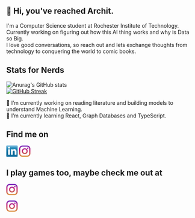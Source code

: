 ## :wave: Hi, you've reached Archit.
I'm a Computer Science student at Rochester Institute of Technology. <br>Currently working on figuring out how this AI thing works and why is Data so Big.<br>
I love good conversations, so reach out and lets exchange thoughts from technology to conquering the world to comic books.

<!--
**JoshiArchit/JoshiArchit** is a ✨ _special_ ✨ repository because its `README.md` (this file) appears on your GitHub profile.

Here are some ideas to get you started:

- 🔭 I’m currently working on ...
- 🌱 I’m currently learning ...
- 👯 I’m looking to collaborate on ...
- 🤔 I’m looking for help with ...
- 💬 Ask me about ...
- 📫 How to reach me: ...
- 😄 Pronouns: ...
- ⚡ Fun fact: ...
-->

## Stats for Nerds
![Anurag's GitHub stats](https://github-readme-stats.vercel.app/api?username=JoshiArchit&theme=dark&hide=contribs,prs)<br>
[![GitHub Streak](https://github-readme-streak-stats.herokuapp.com?user=JoshiArchit&theme=neon-dark&mode=weekly)](https://git.io/streak-stats)

🔭 I’m currently working on reading literature and building models to understand Machine Learning.
<br>🌱 I’m currently learning React, Graph Databases and TypeScript.

## Find me on
<p align="left">
<a href="http://linkedin.com/in/archit2904" target="blank"><img align="center" src="https://github.com/JoshiArchit/JoshiArchit/blob/main/images/transparent-Linkedin-logo-icon.png" alt="" height="30" /></a>
<a href="http://instagram.com/artiekins2904" target="blank"><img align="center" src="https://github.com/JoshiArchit/JoshiArchit/blob/main/images/instagram.png" alt="" height="30" /></a>
</p>

## I play games too, maybe check me out at
<a href="https://steamcommunity.com/profiles/76561198236260026/" target="blank"><img align="center" src="https://github.com/JoshiArchit/JoshiArchit/blob/main/images/instagram.png" alt="" height="30" /></a>
</p><a href="https://steamcommunity.com/profiles/76561198236260026/" target="blank"><img align="center" src="https://github.com/JoshiArchit/JoshiArchit/blob/main/images/instagram.png" alt="" height="30" /></a>
</p>
